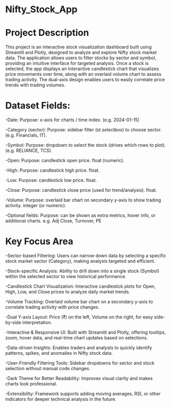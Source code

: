 # Nifty_Stock_App

# Project Description

This project is an interactive stock visualization dashboard built using Streamlit and Plotly, designed to analyze and explore Nifty stock market data. The application allows users to filter stocks by sector and symbol, providing an intuitive interface for targeted analysis. Once a stock is selected, the app displays an interactive candlestick chart that visualizes price movements over time, along with an overlaid volume chart to assess trading activity. The dual-axis design enables users to easily correlate price trends with trading volumes. 

# Dataset Fields:

-Date: Purpose: x-axis for charts / time index. (e.g. 2024-01-15)

-Category (sector): Purpose: sidebar filter (st.selectbox) to choose sector. (e.g. Financials, IT).

-Symbol: Purpose: dropdown to select the stock (drives which rows to plot). (e.g. RELIANCE, TCS).

-Open: Purpose: candlestick open price. float (numeric).

-High: Purpose: candlestick high price. float.

-Low: Purpose: candlestick low price. float.

-Close: Purpose: candlestick close price (used for trend/analysis). float.

-Volume: Purpose: overlaid bar chart on secondary y-axis to show trading activity. integer (or numeric).

-Optional fields: Purpose: can be shown as extra metrics, hover info, or additional charts. e.g. Adj Close, Turnover, PE


# Key Focus Area

-Sector-based Filtering: Users can narrow down data by selecting a specific stock market sector (Category), making analysis targeted and efficient.

-Stock-specific Analysis: Ability to drill down into a single stock (Symbol) within the selected sector to view historical performance.

-Candlestick Chart Visualization: Interactive candlestick plots for Open, High, Low, and Close prices to analyze daily market trends.

-Volume Tracking: Overlaid volume bar chart on a secondary y-axis to correlate trading activity with price changes.

-Dual Y-axis Layout: Price (₹) on the left, Volume on the right, for easy side-by-side interpretation.

-Interactive & Responsive UI: Built with Streamlit and Plotly, offering tooltips, zoom, hover data, and real-time chart updates based on selections.

-Data-driven Insights: Enables traders and analysts to quickly identify patterns, spikes, and anomalies in Nifty stock data.

-User-Friendly Filtering Tools: Sidebar dropdowns for sector and stock selection without manual code changes.

-Dark Theme for Better Readability: Improves visual clarity and makes charts look professional.

-Extensibility: Framework supports adding moving averages, RSI, or other indicators for deeper technical analysis in the future.
